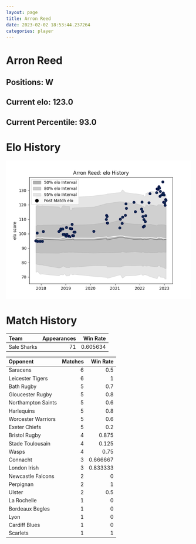 ```yaml
---  
layout: page  
title: Arron Reed  
date: 2023-02-02 18:53:44.237264  
categories: player  
---
```

# Arron Reed

## Positions: W

## Current elo: 123.0

## Current Percentile: 93.0

# Elo History


![elo history](history_ArronReed.png)
# Match History


| Team        |   Appearances |   Win Rate |
|:------------|--------------:|-----------:|
| Sale Sharks |            71 |   0.605634 |

| Opponent           |   Matches |   Win Rate |
|:-------------------|----------:|-----------:|
| Saracens           |         6 |   0.5      |
| Leicester Tigers   |         6 |   1        |
| Bath Rugby         |         5 |   0.7      |
| Gloucester Rugby   |         5 |   0.8      |
| Northampton Saints |         5 |   0.6      |
| Harlequins         |         5 |   0.8      |
| Worcester Warriors |         5 |   0.6      |
| Exeter Chiefs      |         5 |   0.2      |
| Bristol Rugby      |         4 |   0.875    |
| Stade Toulousain   |         4 |   0.125    |
| Wasps              |         4 |   0.75     |
| Connacht           |         3 |   0.666667 |
| London Irish       |         3 |   0.833333 |
| Newcastle Falcons  |         2 |   0        |
| Perpignan          |         2 |   1        |
| Ulster             |         2 |   0.5      |
| La Rochelle        |         1 |   0        |
| Bordeaux Begles    |         1 |   0        |
| Lyon               |         1 |   0        |
| Cardiff Blues      |         1 |   0        |
| Scarlets           |         1 |   1        |